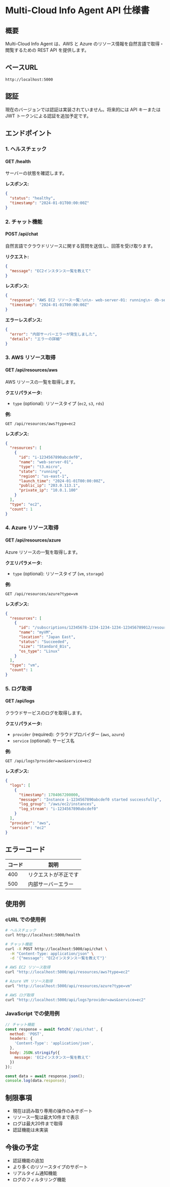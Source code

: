 # Multi-Cloud Info Agent API 仕様書

## 概要

Multi-Cloud Info Agent は、AWS と Azure のリソース情報を自然言語で取得・閲覧するための REST API を提供します。

## ベースURL

```
http://localhost:5000
```

## 認証

現在のバージョンでは認証は実装されていません。将来的には API キーまたは JWT トークンによる認証を追加予定です。

## エンドポイント

### 1. ヘルスチェック

#### GET /health

サーバーの状態を確認します。

**レスポンス:**
```json
{
  "status": "healthy",
  "timestamp": "2024-01-01T00:00:00Z"
}
```

### 2. チャット機能

#### POST /api/chat

自然言語でクラウドリソースに関する質問を送信し、回答を受け取ります。

**リクエスト:**
```json
{
  "message": "EC2インスタンス一覧を教えて"
}
```

**レスポンス:**
```json
{
  "response": "AWS EC2 リソース一覧:\n\n- web-server-01: running\n- db-server-01: stopped\n...",
  "timestamp": "2024-01-01T00:00:00Z"
}
```

**エラーレスポンス:**
```json
{
  "error": "内部サーバーエラーが発生しました",
  "details": "エラーの詳細"
}
```

### 3. AWS リソース取得

#### GET /api/resources/aws

AWS リソースの一覧を取得します。

**クエリパラメータ:**
- `type` (optional): リソースタイプ (`ec2`, `s3`, `rds`)

**例:**
```
GET /api/resources/aws?type=ec2
```

**レスポンス:**
```json
{
  "resources": [
    {
      "id": "i-1234567890abcdef0",
      "name": "web-server-01",
      "type": "t3.micro",
      "state": "running",
      "region": "us-east-1",
      "launch_time": "2024-01-01T00:00:00Z",
      "public_ip": "203.0.113.1",
      "private_ip": "10.0.1.100"
    }
  ],
  "type": "ec2",
  "count": 1
}
```

### 4. Azure リソース取得

#### GET /api/resources/azure

Azure リソースの一覧を取得します。

**クエリパラメータ:**
- `type` (optional): リソースタイプ (`vm`, `storage`)

**例:**
```
GET /api/resources/azure?type=vm
```

**レスポンス:**
```json
{
  "resources": [
    {
      "id": "/subscriptions/12345678-1234-1234-1234-123456789012/resourceGroups/myRG/providers/Microsoft.Compute/virtualMachines/myVM",
      "name": "myVM",
      "location": "Japan East",
      "status": "Succeeded",
      "size": "Standard_B1s",
      "os_type": "Linux"
    }
  ],
  "type": "vm",
  "count": 1
}
```

### 5. ログ取得

#### GET /api/logs

クラウドサービスのログを取得します。

**クエリパラメータ:**
- `provider` (required): クラウドプロバイダー (`aws`, `azure`)
- `service` (optional): サービス名

**例:**
```
GET /api/logs?provider=aws&service=ec2
```

**レスポンス:**
```json
{
  "logs": [
    {
      "timestamp": 1704067200000,
      "message": "Instance i-1234567890abcdef0 started successfully",
      "log_group": "/aws/ec2/instances",
      "log_stream": "i-1234567890abcdef0"
    }
  ],
  "provider": "aws",
  "service": "ec2"
}
```

## エラーコード

| コード | 説明                 |
| ------ | -------------------- |
| 400    | リクエストが不正です |
| 500    | 内部サーバーエラー   |

## 使用例

### cURL での使用例

```bash
# ヘルスチェック
curl http://localhost:5000/health

# チャット機能
curl -X POST http://localhost:5000/api/chat \
  -H "Content-Type: application/json" \
  -d '{"message": "EC2インスタンス一覧を教えて"}'

# AWS EC2 リソース取得
curl "http://localhost:5000/api/resources/aws?type=ec2"

# Azure VM リソース取得
curl "http://localhost:5000/api/resources/azure?type=vm"

# AWS ログ取得
curl "http://localhost:5000/api/logs?provider=aws&service=ec2"
```

### JavaScript での使用例

```javascript
// チャット機能
const response = await fetch('/api/chat', {
  method: 'POST',
  headers: {
    'Content-Type': 'application/json',
  },
  body: JSON.stringify({
    message: 'EC2インスタンス一覧を教えて'
  })
});

const data = await response.json();
console.log(data.response);
```

## 制限事項

- 現在は読み取り専用の操作のみサポート
- リソース一覧は最大10件まで表示
- ログは最大20件まで取得
- 認証機能は未実装

## 今後の予定

- 認証機能の追加
- より多くのリソースタイプのサポート
- リアルタイム通知機能
- ログのフィルタリング機能
